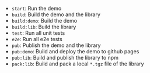 - `start`: Run the demo
- `build`: Build the demo and the library
- `build:demo`: Build the demo
- `build:lib`: Build the library
- `test`: Run all unit tests
- `e2e`: Run all e2e tests
- `pub`: Publish the demo and the library
- `pub:demo`: Build and deploy the demo to github pages
- `pub:lib`: Build and publish the library to npm
- `pack:lib`: Build and pack a local `*.tgz` file of the library

